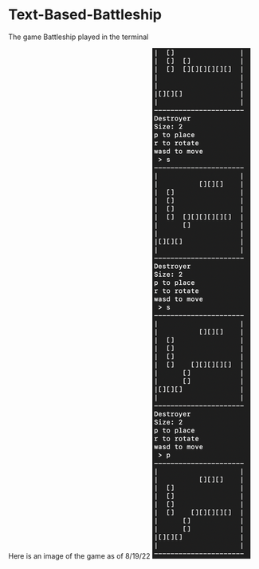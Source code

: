 # Text-Based-Battleship

The game Battleship played in the terminal

Here is an image of the game as of 8/19/22
![game_screen_shot](https://github.com/AndrewDMorgan/Text-Based-Battleship/blob/main/Screen%20Shot%202022-08-19%20at%206.22.08%20PM.png?raw=true)

